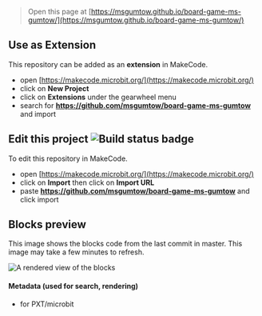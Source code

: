 
> Open this page at [https://msgumtow.github.io/board-game-ms-gumtow/](https://msgumtow.github.io/board-game-ms-gumtow/)

## Use as Extension

This repository can be added as an **extension** in MakeCode.

* open [https://makecode.microbit.org/](https://makecode.microbit.org/)
* click on **New Project**
* click on **Extensions** under the gearwheel menu
* search for **https://github.com/msgumtow/board-game-ms-gumtow** and import

## Edit this project ![Build status badge](https://github.com/msgumtow/board-game-ms-gumtow/workflows/MakeCode/badge.svg)

To edit this repository in MakeCode.

* open [https://makecode.microbit.org/](https://makecode.microbit.org/)
* click on **Import** then click on **Import URL**
* paste **https://github.com/msgumtow/board-game-ms-gumtow** and click import

## Blocks preview

This image shows the blocks code from the last commit in master.
This image may take a few minutes to refresh.

![A rendered view of the blocks](https://github.com/msgumtow/board-game-ms-gumtow/raw/master/.github/makecode/blocks.png)

#### Metadata (used for search, rendering)

* for PXT/microbit
<script src="https://makecode.com/gh-pages-embed.js"></script><script>makeCodeRender("{{ site.makecode.home_url }}", "{{ site.github.owner_name }}/{{ site.github.repository_name }}");</script>
